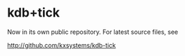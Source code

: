# kdb+tick

Now in its own public repository. For latest source files, see

http://github.com/kxsystems/kdb-tick
